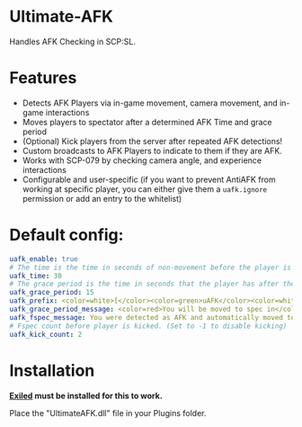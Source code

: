 # Ultimate-AFK
Handles AFK Checking in SCP:SL.

# Features
- Detects AFK Players via in-game movement, camera movement, and in-game interactions
- Moves players to spectator after a determined AFK Time and grace period
- (Optional) Kick players from the server after repeated AFK detections!
- Custom broadcasts to AFK Players to indicate to them if they are AFK. 
- Works with SCP-079 by checking camera angle, and experience interactions
- Configurable and user-specific (if you want to prevent AntiAFK from working at specific player, you can either give them a `uafk.ignore` permission or add an entry to the whitelist)

# Default config:
```yaml
uafk_enable: true
# The time is the time in seconds of non-movement before the player is detected as AFK.
uafk_time: 30
# The grace period is the time in seconds that the player has after the AFK Time where a message is displayed via broadcast.
uafk_grace_period: 15
uafk_prefix: <color=white>[</color><color=green>uAFK</color><color=white>]</color>
uafk_grace_period_message: <color=red>You will be moved to spec in</color> <color=white>%timeleft% seconds</color><color=red> if you do not move!</color>
uafk_fspec_message: You were detected as AFK and automatically moved to spectator!
# Fspec count before player is kicked. (Set to -1 to disable kicking)
uafk_kick_count: 2
```
# Installation

**[Exiled](https://github.com/Exiled-Team/EXILED) must be installed for this to work.**

Place the "UltimateAFK.dll" file in your Plugins folder.
